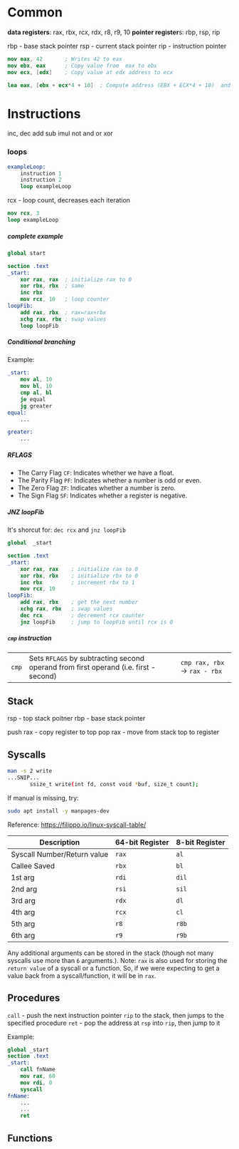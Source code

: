 # Common
**data registers**: rax, rbx, rcx, rdx, r8, r9, 10
**pointer register**s: rbp, rsp, rip

rbp - base stack pointer
rsp - current stack pointer
rip - instruction pointer

```nasm
mov eax, 42       ; Writes 42 to eax
mov ebx, eax      ; Copy value from  eax to ebx
mov ecx, [edx]    ; Copy value at edx address to ecx

lea eax, [ebx + ecx*4 + 10]  ; Compute address (EBX + ECX*4 + 10)  and writes it to eax
```

# Instructions

inc, dec
add
sub
imul
not
and
or
xor

### loops
```nasm
exampleLoop:
	instruction 1
	instruction 2
	loop exampleLoop
```
rcx - loop count, decreases each iteration

```nasm
mov rcx, 3
loop exampleLoop
```

##### complete example
```nasm
global start

section .text
_start:
	xor rax, rax  ; initialize rax to 0
	xor rbx, rbx  ; same
	inc rbx
	mov rcx, 10   ; loop counter
loopFib:
	add rax, rbx  ; rax=rax+rbx
	xchg rax, rbx ; swap values
	loop loopFib
```

##### Conditional branching
Example:
```nasm
_start:
	mov al, 10
	mov bl, 10
	cmp al, bl
	je equal
	jg greater
equal:
	...

greater:
	...
  ```


##### RFLAGS
- The Carry Flag `CF`: Indicates whether we have a float.
- The Parity Flag `PF`: Indicates whether a number is odd or even.
- The Zero Flag `ZF`: Indicates whether a number is zero.
- The Sign Flag `SF`: Indicates whether a register is negative.

##### JNZ loopFib
It's shorcut for: `dec rcx` and `jnz loopFib`
```nasm
global  _start

section .text
_start:
    xor rax, rax    ; initialize rax to 0
    xor rbx, rbx    ; initialize rbx to 0
    inc rbx         ; increment rbx to 1
    mov rcx, 10
loopFib:
    add rax, rbx    ; get the next number
    xchg rax, rbx   ; swap values
    dec rcx			; decrement rcx counter
    jnz loopFib		; jump to loopFib until rcx is 0
```

##### `cmp` instruction 

|   |   |   |
|---|---|---|
|`cmp`|Sets `RFLAGS` by subtracting second operand from first operand (i.e. first - second)|`cmp rax, rbx` -> `rax - rbx`|

## Stack

rsp - top stack poitner
rbp - base stack pointer

push rax - copy register to top 
pop rax - move from stack top to register

## Syscalls
```bash
man -s 2 write
...SNIP...
       ssize_t write(int fd, const void *buf, size_t count);
```

If manual is missing, try:
```bash
sudo apt install -y manpages-dev
```

Reference:
https://filippo.io/linux-syscall-table/

| Description                 | 64-bit Register | 8-bit Register |
| --------------------------- | --------------- | -------------- |
| Syscall Number/Return value | `rax`           | `al`           |
| Callee Saved                | `rbx`           | `bl`           |
| 1st arg                     | `rdi`           | `dil`          |
| 2nd arg                     | `rsi`           | `sil`          |
| 3rd arg                     | `rdx`           | `dl`           |
| 4th arg                     | `rcx`           | `cl`           |
| 5th arg                     | `r8`            | `r8b`          |
| 6th arg                     | `r9`            | `r9b`          |
Any additional arguments can be stored in the stack (though not many syscalls use more than `6` arguments.).
Note: `rax` is also used for storing the `return value` of a syscall or a function. So, if we were expecting to get a value back from a syscall/function, it will be in `rax`.

## Procedures
`call` - push the next instruction pointer `rip` to the stack, then jumps to the specified procedure
`ret` - pop the address at `rsp` into `rip`, then jump to it

Example:
```nasm
global _start
section .text
_start:
	call fnName
	mov rax, 60
	mov rdi, 0
	syscall
fnName:
	...
	...
	ret
```
## Functions

